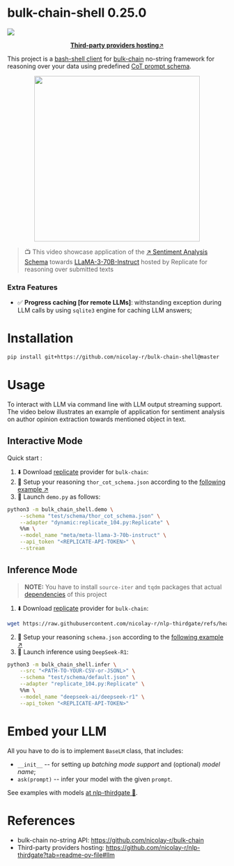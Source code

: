 # bulk-chain-shell 0.25.0
![](https://img.shields.io/badge/Python-3.9-brightgreen.svg)

<p align="center">
  <a href="https://github.com/nicolay-r/nlp-thirdgate?tab=readme-ov-file#llm"><b>Third-party providers hosting</b>↗️</a>
</p>
    
This project is a [bash-shell client](https://en.wikipedia.org/wiki/Bash_(Unix_shell)) for [bulk-chain](https://github.com/nicolay-r/bulk-chain) no-string framework for reasoning over your data using predefined [CoT prompt schema](https://github.com/nicolay-r/bulk-chain?tab=readme-ov-file#chain-of-thought-schema).

<p align="center">
    <img src="https://github.com/user-attachments/assets/0cc8fdcb-6ddb-44a3-8f05-d76250ae6423" width="380" height="auto"/>
</p>

> 📺 This video showcase application of the [↗️ Sentiment Analysis Schema](https://github.com/nicolay-r/bulk-chain/blob/master/test/schema/thor_cot_schema.json) towards [LLaMA-3-70B-Instruct](https://replicate.com/meta/meta-llama-3-70b-instruct) hosted by Replicate for reasoning over submitted texts

### Extra Features
* ✅ **Progress caching [for remote LLMs]**: withstanding exception during LLM calls by using `sqlite3` engine for caching LLM answers;

# Installation

```bash
pip install git+https://github.com/nicolay-r/bulk-chain-shell@master
```

# Usage

To interact with LLM via command line with LLM output streaming support.
The video below illustrates an example of application for sentiment analysis on author opinion extraction towards mentioned object in text.

## Interactive Mode

Quick start :
1. ⬇️ Download [replicate](https://replicate.com/) provider for `bulk-chain`:
2. 📜 Setup your reasoning `thor_cot_schema.json` according to the [following example ↗️](test/schema/thor_cot_schema.json)
3. 🚀 Launch `demo.py` as follows:
```bash
python3 -m bulk_chain_shell.demo \
    --schema "test/schema/thor_cot_schema.json" \
    --adapter "dynamic:replicate_104.py:Replicate" \
    %%m \
    --model_name "meta/meta-llama-3-70b-instruct" \
    --api_token "<REPLICATE-API-TOKEN>" \
    --stream
```

## Inference Mode

> **NOTE:** You have to install `source-iter` and `tqdm` packages that actual [dependencies](dependencies.txt) of this project

1. ⬇️ Download [replicate](https://replicate.com/) provider for `bulk-chain`:
```bash
wget https://raw.githubusercontent.com/nicolay-r/nlp-thirdgate/refs/heads/master/llm/replicate_104.py
```
2. 📜 Setup your reasoning `schema.json` according to the [following example ↗️](test/schema/default.json)
3. 🚀 Launch inference using `DeepSeek-R1`:
```bash
python3 -m bulk_chain_shell.infer \
    --src "<PATH-TO-YOUR-CSV-or-JSONL>" \
    --schema "test/schema/default.json" \
    --adapter "replicate_104.py:Replicate" \
    %%m \
    --model_name "deepseek-ai/deepseek-r1" \
    --api_token "<REPLICATE-API-TOKEN>"
```

# Embed your LLM

All you have to do is to implement `BaseLM` class, that includes:
* `__init__` -- for setting up *batching mode support* and (optional) *model name*;
* `ask(prompt)` -- infer your model with the given `prompt`.

See examples with models [at nlp-thirdgate 🌌](https://github.com/nicolay-r/nlp-thirdgate?tab=readme-ov-file#llm).

# References

* bulk-chain no-string API: https://github.com/nicolay-r/bulk-chain
* Third-party providers hosting: https://github.com/nicolay-r/nlp-thirdgate?tab=readme-ov-file#llm
